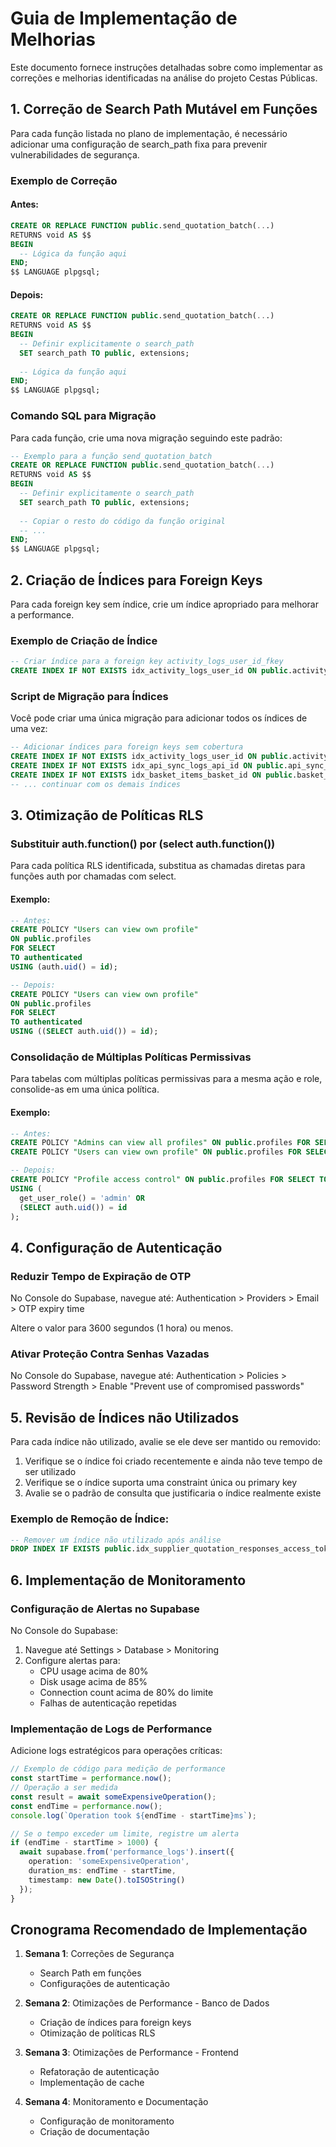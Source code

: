 # Guia de Implementação de Melhorias

Este documento fornece instruções detalhadas sobre como implementar as correções e melhorias identificadas na análise do projeto Cestas Públicas.

## 1. Correção de Search Path Mutável em Funções

Para cada função listada no plano de implementação, é necessário adicionar uma configuração de search_path fixa para prevenir vulnerabilidades de segurança.

### Exemplo de Correção

#### Antes:

```sql
CREATE OR REPLACE FUNCTION public.send_quotation_batch(...)
RETURNS void AS $$
BEGIN
  -- Lógica da função aqui
END;
$$ LANGUAGE plpgsql;
```

#### Depois:

```sql
CREATE OR REPLACE FUNCTION public.send_quotation_batch(...)
RETURNS void AS $$
BEGIN
  -- Definir explicitamente o search_path
  SET search_path TO public, extensions;
  
  -- Lógica da função aqui
END;
$$ LANGUAGE plpgsql;
```

### Comando SQL para Migração

Para cada função, crie uma nova migração seguindo este padrão:

```sql
-- Exemplo para a função send_quotation_batch
CREATE OR REPLACE FUNCTION public.send_quotation_batch(...)
RETURNS void AS $$
BEGIN
  -- Definir explicitamente o search_path
  SET search_path TO public, extensions;
  
  -- Copiar o resto do código da função original
  -- ...
END;
$$ LANGUAGE plpgsql;
```

## 2. Criação de Índices para Foreign Keys

Para cada foreign key sem índice, crie um índice apropriado para melhorar a performance.

### Exemplo de Criação de Índice

```sql
-- Criar índice para a foreign key activity_logs_user_id_fkey
CREATE INDEX IF NOT EXISTS idx_activity_logs_user_id ON public.activity_logs(user_id);
```

### Script de Migração para Índices

Você pode criar uma única migração para adicionar todos os índices de uma vez:

```sql
-- Adicionar índices para foreign keys sem cobertura
CREATE INDEX IF NOT EXISTS idx_activity_logs_user_id ON public.activity_logs(user_id);
CREATE INDEX IF NOT EXISTS idx_api_sync_logs_api_id ON public.api_sync_logs(api_id);
CREATE INDEX IF NOT EXISTS idx_basket_items_basket_id ON public.basket_items(basket_id);
-- ... continuar com os demais índices
```

## 3. Otimização de Políticas RLS

### Substituir auth.function() por (select auth.function())

Para cada política RLS identificada, substitua as chamadas diretas para funções auth por chamadas com select.

#### Exemplo:

```sql
-- Antes:
CREATE POLICY "Users can view own profile" 
ON public.profiles 
FOR SELECT 
TO authenticated 
USING (auth.uid() = id);

-- Depois:
CREATE POLICY "Users can view own profile" 
ON public.profiles 
FOR SELECT 
TO authenticated 
USING ((SELECT auth.uid()) = id);
```

### Consolidação de Múltiplas Políticas Permissivas

Para tabelas com múltiplas políticas permissivas para a mesma ação e role, consolide-as em uma única política.

#### Exemplo:

```sql
-- Antes:
CREATE POLICY "Admins can view all profiles" ON public.profiles FOR SELECT TO authenticated USING (get_user_role() = 'admin');
CREATE POLICY "Users can view own profile" ON public.profiles FOR SELECT TO authenticated USING ((SELECT auth.uid()) = id);

-- Depois:
CREATE POLICY "Profile access control" ON public.profiles FOR SELECT TO authenticated 
USING (
  get_user_role() = 'admin' OR 
  (SELECT auth.uid()) = id
);
```

## 4. Configuração de Autenticação

### Reduzir Tempo de Expiração de OTP

No Console do Supabase, navegue até:
Authentication > Providers > Email > OTP expiry time

Altere o valor para 3600 segundos (1 hora) ou menos.

### Ativar Proteção Contra Senhas Vazadas

No Console do Supabase, navegue até:
Authentication > Policies > Password Strength > Enable "Prevent use of compromised passwords"

## 5. Revisão de Índices não Utilizados

Para cada índice não utilizado, avalie se ele deve ser mantido ou removido:

1. Verifique se o índice foi criado recentemente e ainda não teve tempo de ser utilizado
2. Verifique se o índice suporta uma constraint única ou primary key
3. Avalie se o padrão de consulta que justificaria o índice realmente existe

### Exemplo de Remoção de Índice:

```sql
-- Remover um índice não utilizado após análise
DROP INDEX IF EXISTS public.idx_supplier_quotation_responses_access_token;
```

## 6. Implementação de Monitoramento

### Configuração de Alertas no Supabase

No Console do Supabase:
1. Navegue até Settings > Database > Monitoring
2. Configure alertas para:
   - CPU usage acima de 80%
   - Disk usage acima de 85%
   - Connection count acima de 80% do limite
   - Falhas de autenticação repetidas

### Implementação de Logs de Performance

Adicione logs estratégicos para operações críticas:

```typescript
// Exemplo de código para medição de performance
const startTime = performance.now();
// Operação a ser medida
const result = await someExpensiveOperation();
const endTime = performance.now();
console.log(`Operation took ${endTime - startTime}ms`);

// Se o tempo exceder um limite, registre um alerta
if (endTime - startTime > 1000) {
  await supabase.from('performance_logs').insert({
    operation: 'someExpensiveOperation',
    duration_ms: endTime - startTime,
    timestamp: new Date().toISOString()
  });
}
```

## Cronograma Recomendado de Implementação

1. **Semana 1**: Correções de Segurança
   - Search Path em funções
   - Configurações de autenticação

2. **Semana 2**: Otimizações de Performance - Banco de Dados
   - Criação de índices para foreign keys
   - Otimização de políticas RLS

3. **Semana 3**: Otimizações de Performance - Frontend
   - Refatoração de autenticação
   - Implementação de cache

4. **Semana 4**: Monitoramento e Documentação
   - Configuração de monitoramento
   - Criação de documentação
